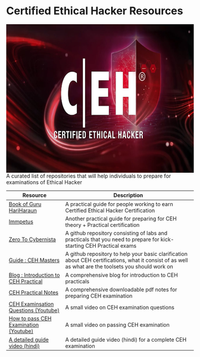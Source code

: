 # Certified Ethical Hacker Resources
<a href="https://fardeen-ahmed.github.io/">
  <img src="https://github.com/fardeen-ahmed/Certified-Ethical-Hacker-Resources/blob/main/maxresdefault-2745695940.jpg" alt="None" align="center" height="400" width="1000">
</a>
A curated list of repositories that will help individuals to prepare for examinations of Ethical Hacker 

| Resource | Description |
|-----------|-----|
| <a href="https://book.thegurusec.com/certifications/certified-ethical-hacker-practical">Book of Guru HariHaraun</a>  | A practical guide for people working to earn Certified Ethical Hacker Certification  |
| <a href="https://immpetus.gitbook.io/ceh-practical">Immpetus</a> | Another practical guide for preparing for CEH theory + Practical certification |
| <a href="https://github.com/sampritdas8/Ec-Council-CEH-Practical--Guide-For-Exam/blob/main/CEH(Practical).md">Zero To Cybernista</a> | A github repository consisting of labs and practicals that you need to prepare for kick-starting CEH Practical exams |
| <a href="https://github.com/CyberSecurityUP/Guide-CEH-Practical-Master">Guide : CEH Masters</a>| A github repository to help your basic clarification about CEH certifications, what it consist of as well as what are the toolsets you should work on |
| <a href="https://renewstech.blogspot.com/2022/09/introduction-to-ceh-exam.html">Blog : Introduction to CEH Practical </a> | A comprehensive blog for introduction to CEH practicals |
| <a href="https://pdfcoffee.com/ceh-practical-notes-pdf-free.html">CEH Practical Notes</a> | A comprehensive downloadable pdf notes for preparing CEH examination |
| <a href="https://www.youtube.com/watch?v=xpHkjEqGqgU">CEH Examinsation Questions (Youtube) </a> | A small video on CEH examination questions |
| <a href="https://www.youtube.com/watch?v=gH3krN3RKC4">How to pass CEH Examination (Youtube) </a> | A small video on passing CEH examination |
| <a href="https://www.youtube.com/watch?v=wFtrPsdnLbU">A detailed guide video (hindi)</a> | A detailed guide video (hindi) for a complete CEH examination |
